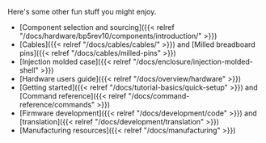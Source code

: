 Here's some other fun stuff you might enjoy.
- [Component selection and sourcing]({{< relref "/docs/hardware/bp5rev10/components/introduction/" >}})
- [Cables]({{< relref "/docs/cables/cables/" >}}) and [Milled breadboard pins]({{< relref "/docs/cables/milled-pins" >}})
- [Injection molded case]({{< relref "/docs/enclosure/injection-molded-shell" >}})
- [Hardware users guide]({{< relref "/docs/overview/hardware" >}})
- [Getting started]({{< relref "/docs/tutorial-basics/quick-setup" >}}) and [Command reference]({{< relref "/docs/command-reference/commands" >}})
- [Firmware development]({{< relref "/docs/development/code" >}}) and [translation]({{< relref "/docs/development/translation" >}})
- [Manufacturing resources]({{< relref "/docs/manufacturing" >}})